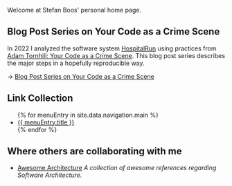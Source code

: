 <p>Welcome at Stefan Boos' personal home page.</p>

<h2>Blog Post Series on Your Code as a Crime Scene</h2>

<p>
In 2022 I analyzed the software system <a href="https://github.com/HospitalRun/hospitalrun">HospitalRun</a> using practices from <a href="https://pragprog.com/titles/atcrime/your-code-as-a-crime-scene/">Adam Tornhill: Your Code as a Crime Scene</a>. This blog post series describes the major steps in a hopefully reproducible way.
</p>

<p>
&rarr; <a href="pages/blog-your-code-as-a-crimescene.html">Blog Post Series on Your Code as a Crime Scene</a>
</p>


<h2>Link Collection</h2>
<ul>
{% for menuEntry in site.data.navigation.main %}
  <li>
    <a href="{{ menuEntry.url }}">
      {{ menuEntry.title }}
    </a>
  </li>
{% endfor %}
</ul>

<h2>Where others are collaborating with me</h2>
<ul>
<li><a href="https://github.com/hojak/awesome-architecture">Awesome Architecture</a> <i>A collection of awesome references regarding Software Architecture.</i></li>
</ul>
